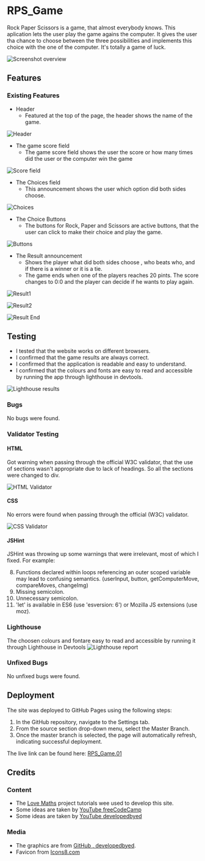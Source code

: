 # RPS_Game

Rock Paper Scissors is a game, that almost everybody knows. This aplication lets the user play the game agains the computer. It gives the user tha chance to choose between the three possibilities and implements this choice with the one of the computer. It's totally a game of luck.

![Screenshot overview](assets/images/responsive.png)

## Features


### Existing Features

* Header
    - Featured at the top of the page, the header shows the name of the game.

![Header](assets/images/header.png)

* The game score field
    - The game score field shows the user the score or how many times did the user or the computer win the game

![Score field](assets/images/score_field.png)

* The Choices field
    - This announcement shows the user which option did both sides choose.

![Choices](assets/images/choices.png)

* The Choice Buttons
    - The buttons for Rock, Paper and Scissors are active buttons, that the user can click to make their choice and play the game.

![Buttons](assets/images/buttons.png)

* The Result announcement
    - Shows the player what did both sides choose , who beats who, and if there is a winner or it is a tie.
    - The game ends when one of the players reaches 20 pints. The score changes to 0:0 and the player can decide if he wants to play again.

![Result1](assets/images/res1.png)

![Result2](assets/images/res2.png)
    

![Result End](assets/images/res_end.png)


## Testing

- I tested that the website works on different browsers.
- I confirmed that the game results are always correct.
- I confirmed that the application is readable and easy to understand.
- I confirmed that the colours and fonts are easy to read and accessible by running the app through lighthouse in devtools.

![Lighthouse results](assets/images/lighthouse.png)

### Bugs

No bugs were found.

### Validator Testing

#### HTML

Got warning when passing through the official W3C validator, that the use of sections wasn't appropriate due to lack of headings. So all the sections were changed to div.

![HTML Validator](assets/images/html_validator.png)

#### CSS

No errors were found when passing through the official (W3C) validator.

![CSS Validator](assets/images/css_validator.png)

#### JSHint

JSHint was throwing up some warnings that were irrelevant, most of which I fixed. For example: 

8. Functions declared within loops referencing an outer scoped variable may lead to confusing semantics. (userInput, button, getComputerMove, compareMoves, changeImg)
13.	Missing semicolon.
15.	Unnecessary semicolon.
20.	'let' is available in ES6 (use 'esversion: 6') or Mozilla JS extensions (use moz).

### Lighthouse
The choosen colours and fontare easy to read and accessible by running it through Lighthouse in Devtools 
![Lighthouse report](assets/images/lighthouse.png)

### Unfixed Bugs

No unfixed bugs were found.

## Deployment

The site was deployed to GitHub Pages using the following steps:

1. In the GitHub repository, navigate to the Settings tab.
2. From the source section drop-down menu, select the Master Branch.
3. Once the master branch is selected, the page will automatically refresh, indicating successful deployment.

The live link can be found here: [RPS_Game.01](https://desislavanaydenova.github.io/RPS_Game.01/)

## Credits

### Content

- The [Love Maths](https://learn.codeinstitute.net/courses/course-v1:CodeInstitute+LM101+2021_T1/courseware/2d651bf3f23e48aeb9b9218871912b2e/234519d86b76411aa181e76a55dabe70/) project tutorials wee used to develop this site.
- Some ideas are taken by [YouTube freeCodeCamp](https://www.youtube.com/watch?v=jaVNP3nIAv0)
- Some ideas are taken by [YouTube developedbyed](https://www.youtube.com/watch?v=jaVNP3nIAv0)

### Media

- The graphics are from [GitHub , developedbyed](https://github.com/developedbyed/rock-paper-scissor/tree/master/assets).
- Favicon from [Icons8.com](https://icons8.com/icons/set/favicon)